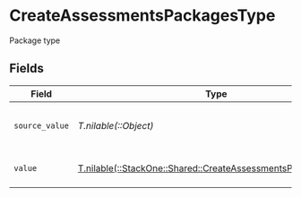 # CreateAssessmentsPackagesType

Package type


## Fields

| Field                                                                                                                  | Type                                                                                                                   | Required                                                                                                               | Description                                                                                                            | Example                                                                                                                |
| ---------------------------------------------------------------------------------------------------------------------- | ---------------------------------------------------------------------------------------------------------------------- | ---------------------------------------------------------------------------------------------------------------------- | ---------------------------------------------------------------------------------------------------------------------- | ---------------------------------------------------------------------------------------------------------------------- |
| `source_value`                                                                                                         | *T.nilable(::Object)*                                                                                                  | :heavy_minus_sign:                                                                                                     | The source value of the description type.                                                                              | key_responsibilities                                                                                                   |
| `value`                                                                                                                | [T.nilable(::StackOne::Shared::CreateAssessmentsPackagesValue)](../../models/shared/createassessmentspackagesvalue.md) | :heavy_minus_sign:                                                                                                     | The type of the description.                                                                                           | responsibilities                                                                                                       |